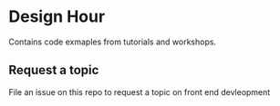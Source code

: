 # Design Hour

Contains code exmaples from tutorials and workshops.

## Request a topic

File an issue on this repo to request a topic on front end devleopment

